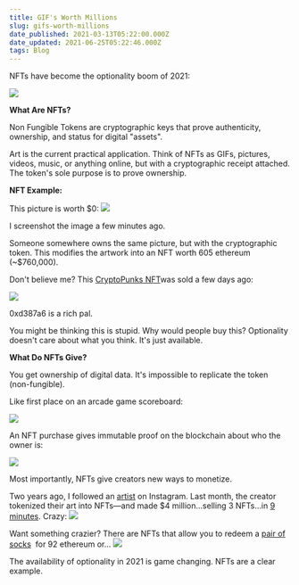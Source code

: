 ```yaml
---
title: GIF's Worth Millions
slug: gifs-worth-millions
date_published: 2021-03-13T05:22:00.000Z
date_updated: 2021-06-25T05:22:46.000Z
tags: Blog
---
```


NFTs have become the optionality boom of 2021:

![](https://mcusercontent.com/13d6f824588a2db77eb01adbf/images/34351df6-5c2a-4a32-b724-2444076a9acf.png)

**What Are NFTs?**

Non Fungible Tokens are cryptographic keys that prove authenticity, ownership, and status for digital "assets".

Art is the current practical application. Think of NFTs as GIFs, pictures, videos, music, or anything online, but with a cryptographic receipt attached. The token's sole purpose is to prove ownership.

**NFT Example:**

This picture is worth $0:
![](https://mcusercontent.com/13d6f824588a2db77eb01adbf/images/69281136-8cb5-4cf8-bdd0-1e65be60ad3a.png)

I screenshot the image a few minutes ago.

Someone somewhere owns the same picture, but with the cryptographic token. This modifies the artwork into an NFT worth 605 ethereum (~$760,000).

Don't believe me? This [CryptoPunks NFT](https://www.larvalabs.com/cryptopunks/details/2140)was sold a few days ago:

![](https://mcusercontent.com/13d6f824588a2db77eb01adbf/images/aa6b2b0a-b105-4906-a649-d87b37683408.png)

0xd387a6 is a rich pal.

You might be thinking this is stupid. Why would people buy this? Optionality doesn't care about what you think. It's just available.

**What Do NFTs Give?**

You get ownership of digital data. It's impossible to replicate the token (non-fungible).

Like first place on an arcade game scoreboard:

![](https://mcusercontent.com/13d6f824588a2db77eb01adbf/images/729e9759-7792-4355-aa1e-24d36b20b086.jpeg)

An NFT purchase gives immutable proof on the blockchain about who the owner is:

![](https://mcusercontent.com/13d6f824588a2db77eb01adbf/images/388bdee0-9a85-41e2-a352-2332d61aa6d1.png)

Most importantly, NFTs give creators new ways to monetize. 

Two years ago, I followed an [artist](https://www.instagram.com/mad.dog.jones/) on Instagram. Last month, the creator tokenized their art into NFTs—and made $4 million...selling 3 NFTs...in [9 minutes](https://twitter.com/TZhongg/status/1362564989924511744?s=20). Crazy:
![](https://mcusercontent.com/13d6f824588a2db77eb01adbf/images/5c5b8019-99ec-468c-884c-41a6d2d92f2d.png)

Want something crazier? There are NFTs that allow you to redeem a [pair of socks](https://unisocks.exchange/)  for 92 ethereum or...
![](https://mcusercontent.com/13d6f824588a2db77eb01adbf/images/f23416db-2db5-4711-b5f0-e07c2dedf83d.png)

The availability of optionality in 2021 is game changing. NFTs are a clear example.
